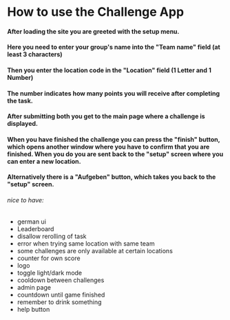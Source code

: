 # How to use the Challenge App

#### After loading the site you are greeted with the setup menu.

#### Here you need to enter your group's name into the "Team name" field (at least 3 characters)

#### Then you enter the location code in the "Location" field (1 Letter and 1 Number)

#### The number indicates how many points you will receive  after completing the task.

#### After submitting both you get to the main page where a challenge is displayed.

#### When you have finished the challenge you can press the "finish" button, which opens another window where you have to confirm that you are finished. When you do you are sent back to the "setup" screen where you can enter a new location.

#### Alternatively there is a "Aufgeben" button, which takes you back to the "setup" screen.



###### nice to have:
- german ui
- Leaderboard
- disallow rerolling of task 
- error when trying same location with same team
- some challenges are only available at certain locations
- counter for own score
- logo
- toggle light/dark mode
- cooldown between challenges
- admin page
- countdown until game finished
- remember to drink something
- help button